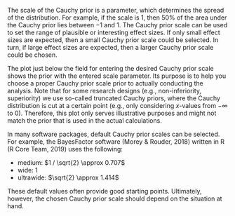 The scale of the Cauchy prior is a parameter, which determines the spread of the distribution. For example, if the scale is $1$, then $50\%$ of the area under the Cauchy prior lies between $-1$ and $1$. The Cauchy prior scale can be used to set the range of plausible or interesting effect sizes. If only small effect sizes are expected, then a small Cauchy prior scale could be selected. In turn, if large effect sizes are expected, then a larger Cauchy prior scale could be chosen.

The plot just below the field for entering the desired Cauchy prior scale shows the prior with the entered scale parameter. Its purpose is to help you choose a proper Cauchy prior scale prior to actually conducting the analysis. Note that for some research designs (e.g., non-inferiority, superiority) we use so-called truncated Cauchy priors, where the Cauchy distribution is cut at a certain point (e.g., only considering $x$-values from $-\infty$ to 0). Therefore, this plot only serves illustrative purposes and might not match the prior that is used in the actual calculations.

In many software packages, default Cauchy prior scales can be selected. For example, the BayesFactor software (Morey & Rouder, 2018) written in R (R Core Team, 2019) uses the following:

- medium: $1 / \sqrt{2} \approx 0.707$
- wide: $1$
- ultrawide: $\sqrt{2} \approx 1.414$

These default values often provide good starting points. Ultimately, however, the chosen Cauchy prior scale should depend on the situation at hand.
